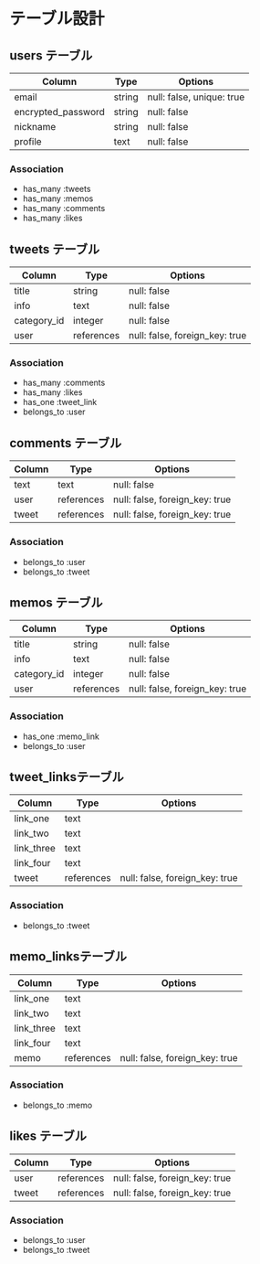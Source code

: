 # テーブル設計

## users テーブル

| Column             | Type   | Options                   |
| -------------------| ------ | ------------------------- |
| email              | string | null: false, unique: true |
| encrypted_password | string | null: false               |
| nickname           | string | null: false               |
| profile            | text   | null: false               |

### Association

- has_many :tweets
- has_many :memos
- has_many :comments
- has_many :likes


## tweets テーブル

| Column                 | Type       | Options                        |
| ---------------------- | ---------- | ------------------------------ |
| title                  | string     | null: false                    |
| info                   | text       | null: false                    |
| category_id            | integer    | null: false                    |
| user                   | references | null: false, foreign_key: true |

### Association

- has_many   :comments
- has_many   :likes
- has_one    :tweet_link
- belongs_to :user


## comments テーブル

| Column                 | Type       | Options                        |
| ---------------------- | ---------- | ------------------------------ |
| text                   | text       | null: false                    |
| user                   | references | null: false, foreign_key: true |
| tweet                  | references | null: false, foreign_key: true |

### Association

- belongs_to :user
- belongs_to :tweet


## memos テーブル

| Column                 | Type       | Options                        |
| ---------------------- | ---------- | ------------------------------ |
| title                  | string     | null: false                    |
| info                   | text       | null: false                    |
| category_id            | integer    | null: false                    |
| user                   | references | null: false, foreign_key: true |

### Association

- has_one    :memo_link
- belongs_to :user


## tweet_linksテーブル

| Column             | Type       | Options                        |
| -------------------| ---------- | ------------------------------ |
| link_one           | text       |                                |
| link_two           | text       |                                |
| link_three         | text       |                                |
| link_four          | text       |                                |
| tweet              | references | null: false, foreign_key: true |

### Association

- belongs_to :tweet


## memo_linksテーブル

| Column             | Type       | Options                        |
| -------------------| ---------- | ------------------------------ |
| link_one           | text       |                                |
| link_two           | text       |                                |
| link_three         | text       |                                |
| link_four          | text       |                                |
| memo               | references | null: false, foreign_key: true |

### Association

- belongs_to :memo


## likes テーブル

| Column                 | Type       | Options                        |
| ---------------------- | ---------- | ------------------------------ |
| user                   | references | null: false, foreign_key: true |
| tweet                  | references | null: false, foreign_key: true |

### Association

- belongs_to :user
- belongs_to :tweet
